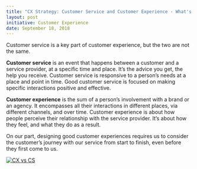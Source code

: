 ```yaml
---
title: "CX Strategy: Customer Service and Customer Experience - What's the Difference?"
layout: post
initiative: Customer Experience
date: September 18, 2018
---
```


Customer service is a key part of customer experience, but the two are not the same.

**Customer service** is an event that happens between a customer and a service provider, at a specific time and place. It’s the advice you get, the help you receive. Customer service is responsive to a person’s needs at a place and point in time. Good customer service is focused on making specific interactions positive and effective.

**Customer experience** is the sum of a person’s involvement with a brand or an agency. It encompasses all their interactions in different places, via different channels, and over time. Customer experience is about how people perceive their relationship with the service provider. It’s about how they feel, and what they do as a result.

On our part, designing good customer experiences requires us to consider the customer’s journey with our service from start to finish, even before they first come to us.

<a href="{{site.baseurl}}/images/customer-experience/2018-09-18-CX-CS.png" target="_blank" rel="noopener noreferrer">
<img  alt="CX vs CS" class="img-responsive" src="{{site.baseurl}}/images/customer-experience/2018-09-18-CX-CS.png">
